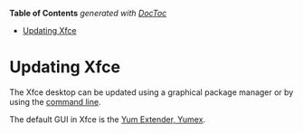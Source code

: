<!-- START doctoc generated TOC please keep comment here to allow auto update -->
<!-- DON'T EDIT THIS SECTION, INSTEAD RE-RUN doctoc TO UPDATE -->
**Table of Contents**  *generated with [DocToc](https://github.com/thlorenz/doctoc)*

- [Updating Xfce](#updating-xfce)

<!-- END doctoc generated TOC please keep comment here to allow auto update -->

# Updating Xfce

The Xfce desktop can be updated using a graphical package manager or by using the [command line](https://github.com/kororaproject/kp-documentation/wiki/Updating-Via-command-Line).

The default GUI in Xfce is the [Yum Extender, Yumex](https://github.com/kororaproject/kp-documentation/wiki/Updating-With-Yumex).
